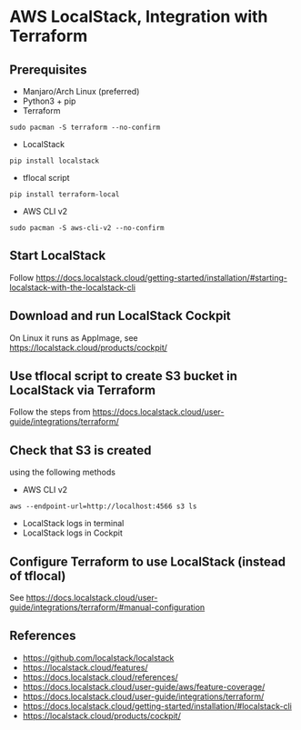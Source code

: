 # AWS LocalStack, Integration with Terraform 
## Prerequisites
- Manjaro/Arch Linux (preferred)
- Python3 + pip
- Terraform 
```
sudo pacman -S terraform --no-confirm
```
- LocalStack
```
pip install localstack
```
- tflocal script
```
pip install terraform-local
```
- AWS CLI v2
```
sudo pacman -S aws-cli-v2 --no-confirm
```

## Start LocalStack
Follow https://docs.localstack.cloud/getting-started/installation/#starting-localstack-with-the-localstack-cli

## Download and run LocalStack Cockpit
On Linux it runs as AppImage, see https://localstack.cloud/products/cockpit/

## Use tflocal script to create S3 bucket in LocalStack via Terraform
Follow the steps from
https://docs.localstack.cloud/user-guide/integrations/terraform/

## Check that S3 is created
using the following methods
- AWS CLI v2
```
aws --endpoint-url=http://localhost:4566 s3 ls
```
- LocalStack logs in terminal
- LocalStack logs in Cockpit 

## Configure Terraform to use LocalStack (instead of tflocal)
See https://docs.localstack.cloud/user-guide/integrations/terraform/#manual-configuration

## References
- https://github.com/localstack/localstack
- https://localstack.cloud/features/
- https://docs.localstack.cloud/references/
- https://docs.localstack.cloud/user-guide/aws/feature-coverage/
- https://docs.localstack.cloud/user-guide/integrations/terraform/
- https://docs.localstack.cloud/getting-started/installation/#localstack-cli
- https://localstack.cloud/products/cockpit/
